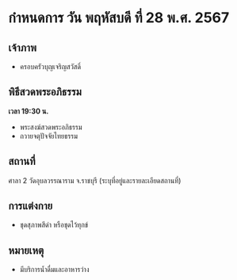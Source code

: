 # กำหนดการ วัน พฤหัสบดี ที่ 28 พ.ศ. 2567

## เจ้าภาพ
- ครอบครัวบุญเจริญสวัสดิ์

## พิธีสวดพระอภิธรรม
**เวลา 19:30 น.**
- พระสงฆ์สวดพระอภิธรรม
- ถวายจตุปัจจัยไทยธรรม

## สถานที่
ศาลา 2 วัดอุบลวรรณาราม จ.ราชบุรี
(ระบุที่อยู่และรายละเอียดสถานที่)

## การแต่งกาย
- ชุดสุภาพสีดำ หรือชุดไว้ทุกข์

## หมายเหตุ
- มีบริการน้ำดื่มและอาหารว่าง
